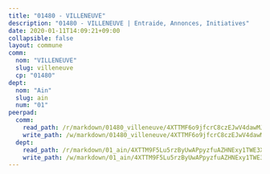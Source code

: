 ```yaml
---
title: "01480 - VILLENEUVE"
description: "01480 - VILLENEUVE | Entraide, Annonces, Initiatives"
date: 2020-01-11T14:09:21+09:00
collapsible: false
layout: commune
comm:
  nom: "VILLENEUVE"
  slug: villeneuve
  cp: "01480"
dept:
  nom: "Ain"
  slug: ain
  num: "01"
peerpad:
  comm:
    read_path: /r/markdown/01480_villeneuve/4XTTMF6o9jfcrC8czEJwV4dawMJXM8ddBZZ4wmGHJiXnEHoeK
    write_path: /w/markdown/01480_villeneuve/4XTTMF6o9jfcrC8czEJwV4dawMJXM8ddBZZ4wmGHJiXnEHoeK-K3TgTuRnzJtFmZ8TypHrgsiLU6f5H24T4S4Dq16h4iyf3ix8LYr5Un96haZMoebPbEjQmxQeLNHjXjrXuC2gRJU4pV7iRJkwwdDqHoBMrPjUvu1gmq8h9zFUGtbFcDT2gUmuz9s1
  dept:
    read_path: /r/markdown/01_ain/4XTTM9F5Lu5rzByUwAPpyzfuAZHNExy1TWE3X3wiTrPFfiAJr
    write_path: /w/markdown/01_ain/4XTTM9F5Lu5rzByUwAPpyzfuAZHNExy1TWE3X3wiTrPFfiAJr-K3TgUnxzeFoJA4CB58vXNvKXURJneTNZHUsypAQGicGiZu7AS2sPbjspGpj7s3MmMv58YhkLaSUMQMHaiKAfoMv6wF36Urxbqqh8MmnXpnKkbVhnAishABEkMRAiyAt8GGJ1Jer2
---
```


